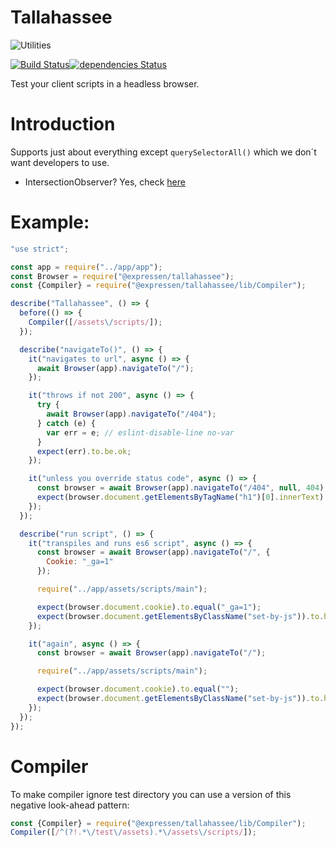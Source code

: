 Tallahassee
===========

![Utilities](https://raw.github.com/ExpressenAB/tallahassee/master/app/assets/images/tallahassee-1.png)

[![Build Status](https://travis-ci.org/ExpressenAB/tallahassee.svg?branch=master)](https://travis-ci.org/ExpressenAB/tallahassee)[![dependencies Status](https://david-dm.org/ExpressenAB/tallahassee/status.svg)](https://david-dm.org/ExpressenAB/tallahassee)

Test your client scripts in a headless browser.

# Introduction

Supports just about everything except `querySelectorAll()` which we don´t want developers to use.

- IntersectionObserver? Yes, check [here](/API.md#intersectionobserver)

# Example:

```javascript
"use strict";

const app = require("../app/app");
const Browser = require("@expressen/tallahassee");
const {Compiler} = require("@expressen/tallahassee/lib/Compiler");

describe("Tallahassee", () => {
  before(() => {
    Compiler([/assets\/scripts/]);
  });

  describe("navigateTo()", () => {
    it("navigates to url", async () => {
      await Browser(app).navigateTo("/");
    });

    it("throws if not 200", async () => {
      try {
        await Browser(app).navigateTo("/404");
      } catch (e) {
        var err = e; // eslint-disable-line no-var
      }
      expect(err).to.be.ok;
    });

    it("unless you override status code", async () => {
      const browser = await Browser(app).navigateTo("/404", null, 404);
      expect(browser.document.getElementsByTagName("h1")[0].innerText).to.equal("Apocalyptic");
    });
  });

  describe("run script", () => {
    it("transpiles and runs es6 script", async () => {
      const browser = await Browser(app).navigateTo("/", {
        Cookie: "_ga=1"
      });

      require("../app/assets/scripts/main");

      expect(browser.document.cookie).to.equal("_ga=1");
      expect(browser.document.getElementsByClassName("set-by-js")).to.have.length(1);
    });

    it("again", async () => {
      const browser = await Browser(app).navigateTo("/");

      require("../app/assets/scripts/main");

      expect(browser.document.cookie).to.equal("");
      expect(browser.document.getElementsByClassName("set-by-js")).to.have.length(0);
    });
  });
});
```

# Compiler

To make compiler ignore test directory you can use a version of this negative look-ahead pattern:

```js
const {Compiler} = require("@expressen/tallahassee/lib/Compiler");
Compiler([/^(?!.*\/test\/assets).*\/assets\/scripts/]);
```
